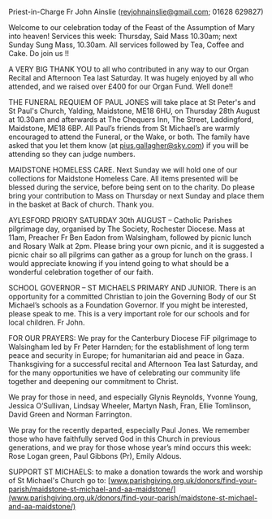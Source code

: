 
Priest-in-Charge Fr John Ainslie ([revjohnainslie@gmail.com](mailto:revjohnainslie@gmail.com); 01628 629827)

Welcome to our celebration today of the Feast of the Assumption of Mary into heaven!
Services this week: Thursday, Said Mass 10.30am; next Sunday Sung Mass, 10.30am. All services followed by
Tea, Coffee and Cake. Do join us !!

A VERY BIG THANK YOU to all who contributed in any way to our Organ Recital and Afternoon Tea last Saturday.
It was hugely enjoyed by all who attended, and we raised over £400 for our Organ Fund. Well done!!

THE FUNERAL REQUIEM OF PAUL JONES will take place at St Peter's and St Paul's Church, Yalding,
Maidstone, ME18 6HU, on Thursday 28th August at 10.30am and afterwards at The Chequers Inn, The Street,
Laddingford, Maidstone, ME18 6BP. All Paul’s friends from St Michael’s are warmly encouraged to attend the
Funeral, or the Wake, or both. The family have asked that you let them know (at [pius.gallagher@sky.com](mailto:pius.gallagher@sky.com)) if you will
be attending so they can judge numbers.

MAIDSTONE HOMELESS CARE. Next Sunday we will hold one of our collections for Maidstone Homeless
Care. All items presented will be blessed during the service, before being sent on to the charity. Do please bring your
contribution to Mass on Thursday or next Sunday and place them in the basket at Back of church. Thank you.

AYLESFORD PRIORY SATURDAY 30th AUGUST – Catholic Parishes pilgrimage day, organised by The Society,
Rochester Diocese. Mass at 11am, Preacher Fr Ben Eadon from Walsingham, followed by picnic lunch and Rosary
Walk at 2pm. Please bring your own picnic, and it is suggested a picnic chair so all pilgrims can gather as a group for
lunch on the grass. I would appreciate knowing if you intend going to what should be a wonderful celebration
together of our faith.

SCHOOL GOVERNOR – ST MICHAELS PRIMARY AND JUNIOR. There is an opportunity for a committed
Christian to join the Governing Body of our St Michael’s schools as a Foundation Governor. If you might be
interested, please speak to me. This is a very important role for our schools and for local children. Fr John.

FOR OUR PRAYERS: We pray for the Canterbury Diocese FiF pilgrimage to Walsingham led by Fr Peter Harnden;
for the establishment of long term peace and security in Europe; for humanitarian aid and peace in Gaza.
Thanksgiving for a successful recital and Afternoon Tea last Saturday, and for the many opportunities we have of
celebrating our community life together and deepening our commitment to Christ.

We pray for those in need, and especially Glynis Reynolds, Yvonne Young, Jessica O’Sullivan, Lindsay Wheeler,
Martyn Nash, Fran, Ellie Tomlinson, David Green and Norman Farrington.

We pray for the recently departed, especially Paul Jones. We remember those who have faithfully served God in
this Church in previous generations, and we pray for those whose year’s mind occurs this week: Rose Logan green,
Paul Gibbons (Pr), Emily Aldous.

SUPPORT ST MICHAELS: to make a donation towards the work and worship of St Michael's Church go to:
[www.parishgiving.org.uk/donors/find-your-parish/maidstone-st-michael-and-aa-maidstone/](www.parishgiving.org.uk/donors/find-your-parish/maidstone-st-michael-and-aa-maidstone/)
